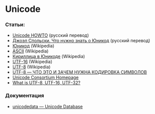 # Unicode

### Статьи:

- [Unicode HOWTO](http://grep.cs.msu.ru/python3.8_RU/digitology.tech/docs/python_3/howto/unicode.html) (русский перевод)
- [Джоэл Спольски. Что нужно знать о Юникод](https://habr.com/ru/sandbox/47663/) (русский перевод)
- [Юникод](https://ru.wikipedia.org/wiki/%D0%AE%D0%BD%D0%B8%D0%BA%D0%BE%D0%B4) (Wikipedia)
- [ASCII](https://ru.wikipedia.org/wiki/ASCII) (Wikipedia)
- [Кириллица в Юникоде](https://ru.wikipedia.org/wiki/%D0%9A%D0%B8%D1%80%D0%B8%D0%BB%D0%BB%D0%B8%D1%86%D0%B0_%D0%B2_%D0%AE%D0%BD%D0%B8%D0%BA%D0%BE%D0%B4%D0%B5) (Wikipedia)
- [UTF-16](https://ru.wikipedia.org/wiki/UTF-16) (Wikipedia)
- [UTF-8](https://ru.wikipedia.org/wiki/UTF-8) (Wikipedia)
- [UTF-8 — ЧТО ЭТО И ЗАЧЕМ НУЖНА КОДИРОВКА СИМВОЛОВ](https://ruweb.net/articles/utf-8-chto-eto-i-zachem-nuzhna-kodirovka-simvolov)
- [Unicode Consortium Homepage](https://home.unicode.org/)
- [What is UTF-8, UTF-16, UTF-32?](https://sriramadasvijay.medium.com/what-is-utf-8-utf-16-utf-32-d6d52f1f2ec7)

### Документация

- [unicodedata — Unicode Database](https://docs.python.org/3/library/unicodedata.html)
